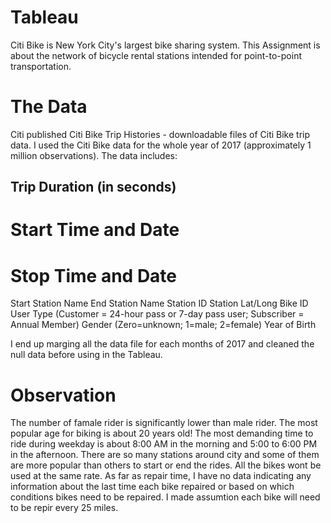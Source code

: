# Tableau 

 

Citi Bike is New York City's largest bike sharing system. This Assignment is about the network of bicycle rental
 stations intended for point-to-point transportation.

# The Data 

Citi published Citi Bike Trip Histories - downloadable files of Citi Bike trip data. I used the Citi Bike data 
for the whole year of 2017 (approximately 1 million observations). The data includes:

## Trip Duration (in seconds)
# Start Time and Date
# Stop Time and Date
Start Station Name
End Station Name
Station ID
Station Lat/Long
Bike ID
User Type (Customer = 24-hour pass or 7-day pass user; Subscriber = Annual Member)
Gender (Zero=unknown; 1=male; 2=female)
Year of Birth

I end up marging all the data file for each months of 2017 and cleaned the null data before using in the Tableau.


# Observation 

The number of famale rider is significantly lower than male rider. The most popular age for biking is about 20 years old!
The most demanding time to ride during weekday is about 8:00 AM in the morning and 5:00 to 6:00 PM in the afternoon. 
There are so many stations around city and some of them are more popular than others to start or end the rides. 
All the bikes wont be used at the same rate. As far as repair time, I have no data indicating any information about the 
last time each bike repaired or based on which conditions bikes need to be repaired. I made assumtion each bike will need 
to be repir every 25 miles. 
